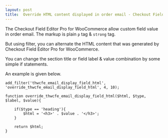 ```yaml
---
layout: post
title:  Override HTML content displayed in order email - Checkout Field Editor Pro for WooCommerce
---
```


The Checkout Field Editor Pro for WooCommerce allow custom field value in order email. The markup is plain `p` tag & `strong` tag.

But using filter, you can alternate the HTML content that was generated by Checkout Field Editor Pro for WooCommerce.

You can change the section title or field label & value combination by some simple if statements.

An example is given below.

	add_filter('thwcfe_email_display_field_html', 'override_thwcfe_email_display_field_html', 4, 10);

	function override_thwcfe_email_display_field_html($html, $type, $label, $value){	
		
		if($type == 'heading'){
			$html = '<h3>' . $value . '</h3>';
		}
		
		return $html;
	}
